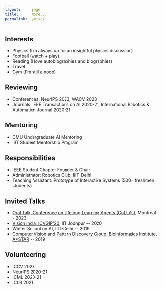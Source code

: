 ```yaml
---
layout:     page
title:      More...
permalink:  /misc/
---
```


<style type="text/css">
    strong {
        color: #3498db;
        font-weight: 400;
    }
    blockquote {
        padding: 0px 23px;
    }
</style>

## Interests

- Physics (I'm always up for an insightful physics discussion)
- Football (watch + play)
- Reading (I love autobiographies and biographies)
- Travel
- Gym (I'm still a noob)

## Reviewing

- Conferences: NeurIPS 2023, WACV 2023
- Journals: IEEE Transactions on AI 2020-21, International Robotics & Automation Journal 2020-21 

## Mentoring

- CMU Undergraduate AI Mentoring
- IIIT Student Mentorship Program

## Responsibilities

- IEEE Student Chapter Founder & Chair
- Administrator: Robotics Club, IIIT-Delhi
- Teaching Assistant: Prototype of Interactive Systems (500+ freshmen students)

## Invited Talks

- [Oral Talk, Conference on Lifelong Learning Agents (CoLLAs)](https://lifelong-ml.cc/Conferences/2023/acceptedpapers), Montreal -- 2023
- [Vision India, ICVGIP’20](https://iitj.ac.in/icvgip2021/2020/visionIndia.php), IIT Jodhpur -- 2020
- Winter School on AI, IIIT-Delhi -- 2019
- [Computer Vision and Pattern Discovery Group, Bioinformatics Institute, A*STAR](https://www.a-star.edu.sg/bii/research/ciid/cvpd) -- 2019

## Volunteering

- ICCV 2023
- NeurIPS 2020-21
- ICML 2020-21
- ICLR 2021